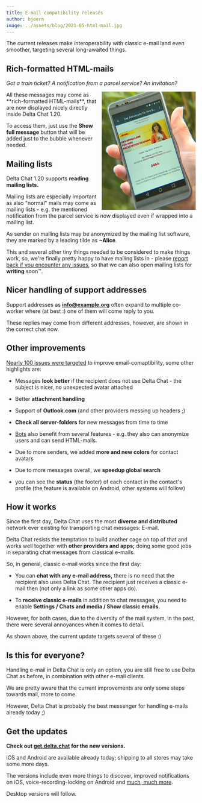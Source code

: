 ```yaml
---
title: E-mail compatibility releases
author: bjoern
image: ../assets/blog/2021-05-html-mail.jpg
---
```


The current releases make
interoperability with classic e-mail land even smoother,
targeting several long-awaited things.


## Rich-formatted HTML-mails

_Got a train ticket?_
_A notification from a parcel service?_
_An invitation?_

<img src="../assets/blog/2021-05-html-mail.jpg" width="250" style="float: right; clear:both; margin-left:.1em; margin-bottom:.2em;" alt="Screenshot with &quot;Show classic e-mails&quot; option" />
All these messages may come as **rich-formatted HTML-mails**,
that are now displayed nicely directly inside Delta Chat 1.20.

To access them,
just use the **Show full message** button
that will be added just to the bubble whenever needed.


## Mailing lists

Delta Chat 1.20 supports **reading mailing lists.**

Mailing lists are especially important as
also "normal" mails may come as mailing lists -
e.g. the mentioned notification from the parcel service
is now displayed even if wrapped into a mailing list.

As sender on mailing lists may be anonymized by the mailing list software,
they are marked by a leading tilde as **~Alice**.

This and several other tiny things needed to be considered to make things work,
so, we're finally pretty happy to have mailing lists in -
please [report back if you encounter any issues](https://delta.chat/en/contribute#translations-and-bug-reports),
so that we can also open mailing lists for **writing** soon™.


## Nicer handling of support addresses

Support addresses as **info@example.org** often expand to multiple co-worker
where (at best :) one of them will come reply to you.

These replies may come from different addresses,
however, are shown in the correct chat now.


## Other improvements

[Nearly 100 issues were targeted](https://github.com/orgs/deltachat/projects/31#column-11613951)
to improve email-comaptibility,
some other highlights are:

- Messages **look better** if the recipient does not use Delta Chat -
  the subject is nicer, no unexpected avatar attached

- Better **attachment handling**

- Support of **Outlook.com** (and other providers messing up headers ;)

- **Check all server-folders** for new messages from time to time

- [Bots](https://delta.chat/en/2020-03-26-shining-some-light-on-bots) also benefit from several features -
  e.g. they also can anonymize users and can send HTML-mails.

- Due to more senders, we added **more and new colors** for contact avatars

- Due to more messages overall, we **speedup global search**

- you can see the **status** (the footer) of each contact
  in the contact's profile (the feature is available on Android, other systems will follow)


## How it works

Since the first day,
Delta Chat uses the most **diverse and distributed** network ever existing
for transporting chat messages: E-mail.

Delta Chat resists the temptation to build another cage on top of that
and works well together with **other providers and apps;**
doing some good jobs in
separating chat messages from classical e-mails.

So, in general, classic e-mail works since the first day:

- You can **chat with any e-mail address,**
  there is no need that the recipient also uses Delta Chat.
  The recipient just receives a classic e-mail then
  (not only a link as some other apps do).

- To **receive classic e-mails** in addition to chat messages,
  you need to enable **Settings / Chats and media / Show classic emails.**

However, for both cases,
due to the diversity of the mail system,
in the past, there were several annoyances when it comes to detail.

As shown above, the current update targets several of these :)


## Is this for everyone?

Handling e-mail in Delta Chat is only an option,
you are still free to use Delta Chat as before,
in combination with other e-mail clients.

We are pretty aware that the current improvements
are only some steps towards mail, more to come.

However, Delta Chat is probably the best messenger
for handling e-mails already today ;)


## Get the updates

**Check out [get.delta.chat](https://get.delta.chat) for the new versions.**

iOS and Android are available already today;
shipping to all stores may take some more days.

The versions include even more things to discover,
improved notifications on iOS, voice-recording-locking on Android
and [much, much more](https://delta.chat/en/download#changelogs).

Desktop versions will follow.
